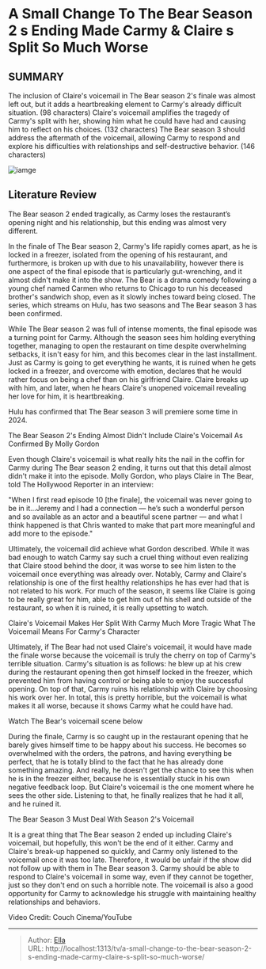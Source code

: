 # A Small Change To The Bear Season 2 s Ending Made Carmy &amp; Claire s Split So Much Worse


## SUMMARY 



  The inclusion of Claire&#39;s voicemail in The Bear season 2&#39;s finale was almost left out, but it adds a heartbreaking element to Carmy&#39;s already difficult situation. (98 characters)   Claire&#39;s voicemail amplifies the tragedy of Carmy&#39;s split with her, showing him what he could have had and causing him to reflect on his choices. (132 characters)   The Bear season 3 should address the aftermath of the voicemail, allowing Carmy to respond and explore his difficulties with relationships and self-destructive behavior. (146 characters)  

![iamge](https://static1.srcdn.com/wordpress/wp-content/uploads/2024/01/10_thebear.jpg)

## Literature Review
The Bear season 2 ended tragically, as Carmy loses the restaurant’s opening night and his relationship, but this ending was almost very different.




In the finale of The Bear season 2, Carmy&#39;s life rapidly comes apart, as he is locked in a freezer, isolated from the opening of his restaurant, and furthermore, is broken up with due to his unavailability, however there is one aspect of the final episode that is particularly gut-wrenching, and it almost didn&#39;t make it into the show. The Bear is a drama comedy following a young chef named Carmen who returns to Chicago to run his deceased brother&#39;s sandwich shop, even as it slowly inches toward being closed. The series, which streams on Hulu, has two seasons and The Bear season 3 has been confirmed.




While The Bear season 2 was full of intense moments, the final episode was a turning point for Carmy. Although the season sees him holding everything together, managing to open the restaurant on time despite overwhelming setbacks, it isn&#39;t easy for him, and this becomes clear in the last installment. Just as Carmy is going to get everything he wants, it is ruined when he gets locked in a freezer, and overcome with emotion, declares that he would rather focus on being a chef than on his girlfriend Claire. Claire breaks up with him, and later, when he hears Claire&#39;s unopened voicemail revealing her love for him, it is heartbreaking.



Hulu has confirmed that The Bear season 3 will premiere some time in 2024.





 The Bear Season 2&#39;s Ending Almost Didn&#39;t Include Claire&#39;s Voicemail 
As Confirmed By Molly Gordon
          




Even though Claire&#39;s voicemail is what really hits the nail in the coffin for Carmy during The Bear season 2 ending, it turns out that this detail almost didn&#39;t make it into the episode. Molly Gordon, who plays Claire in The Bear, told The Hollywood Reporter in an interview:


&#34;When I first read episode 10 [the finale], the voicemail was never going to be in it...Jeremy and I had a connection — he’s such a wonderful person and so available as an actor and a beautiful scene partner — and what I think happened is that Chris wanted to make that part more meaningful and add more to the episode.&#34;


Ultimately, the voicemail did achieve what Gordon described. While it was bad enough to watch Carmy say such a cruel thing without even realizing that Claire stood behind the door, it was worse to see him listen to the voicemail once everything was already over. Notably, Carmy and Claire&#39;s relationship is one of the first healthy relationships he has ever had that is not related to his work. For much of the season, it seems like Claire is going to be really great for him, able to get him out of his shell and outside of the restaurant, so when it is ruined, it is really upsetting to watch.







 Claire&#39;s Voicemail Makes Her Split With Carmy Much More Tragic 
What The Voicemail Means For Carmy&#39;s Character
         

Ultimately, if The Bear had not used Claire&#39;s voicemail, it would have made the finale worse because the voicemail is truly the cherry on top of Carmy&#39;s terrible situation. Carmy&#39;s situation is as follows: he blew up at his crew during the restaurant opening then got himself locked in the freezer, which prevented him from having control or being able to enjoy the successful opening. On top of that, Carmy ruins his relationship with Claire by choosing his work over her. In total, this is pretty horrible, but the voicemail is what makes it all worse, because it shows Carmy what he could have had.

Watch The Bear&#39;s voicemail scene below

 




During the finale, Carmy is so caught up in the restaurant opening that he barely gives himself time to be happy about his success. He becomes so overwhelmed with the orders, the patrons, and having everything be perfect, that he is totally blind to the fact that he has already done something amazing. And really, he doesn&#39;t get the chance to see this when he is in the freezer either, because he is essentially stuck in his own negative feedback loop. But Claire&#39;s voicemail is the one moment where he sees the other side. Listening to that, he finally realizes that he had it all, and he ruined it.



 The Bear Season 3 Must Deal With Season 2&#39;s Voicemail 
          

It is a great thing that The Bear season 2 ended up including Claire&#39;s voicemail, but hopefully, this won&#39;t be the end of it either. Carmy and Claire&#39;s break-up happened so quickly, and Carmy only listened to the voicemail once it was too late. Therefore, it would be unfair if the show did not follow up with them in The Bear season 3. Carmy should be able to respond to Claire&#39;s voicemail in some way, even if they cannot be together, just so they don&#39;t end on such a horrible note. The voicemail is also a good opportunity for Carmy to acknowledge his struggle with maintaining healthy relationships and behaviors.




Video Credit: Couch Cinema/YouTube



---

> Author: [Ella](https://instagram.hk.cn/)  
> URL: http://localhost:1313/tv/a-small-change-to-the-bear-season-2-s-ending-made-carmy-claire-s-split-so-much-worse/  

